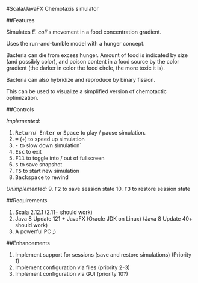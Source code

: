#Scala/JavaFX Chemotaxis simulator

##Features

Simulates _E. coli_'s movement in a food concentration gradient.

Uses the run-and-tumble model with a hunger concept.

Bacteria can die from excess hunger. Amount of food is indicated by size (and possibly color),
and poison content in a food source by the color gradient (the darker in color the food circle, the more toxic it is).
 
Bacteria can also hybridize and reproduce by binary fission.
 
This can be used to visualize a simplified version of chemotactic optimization.

##Controls

_Implemented_:

1. <kbd> Return</kbd>/<kbd> Enter</kbd> or <kbd>Space</kbd> to play / pause simulation.
2. <kbd> =</kbd> (<kbd>+</kbd>) to speed up simulation
3. <kbd> -</kbd> to slow down simulation`
4. <kbd> Esc</kbd> to exit
5. <kbd> F11</kbd> to toggle into / out of fullscreen
6. <kbd> s</kbd> to save snapshot
7. <kbd> F5</kbd> to start new simulation
8. <kbd>Backspace</kbd> to rewind

_Unimplemented:_
9. <kbd>F2</kbd> to save session state
10. <kbd>F3</kbd> to restore session state

##Requirements

1. Scala 2.12.1 (2.11+ should work)
2. Java 8 Update 121 + JavaFX (Oracle JDK on Linux) (Java 8 Update 40+ should work)
3. A powerful PC ;)

##Enhancements

1. Implement support for sessions (save and restore simulations) (Priority 1)
2. Implement configuration via files (priority 2-3)
2. Implement configuration via GUI (priority 10?)
